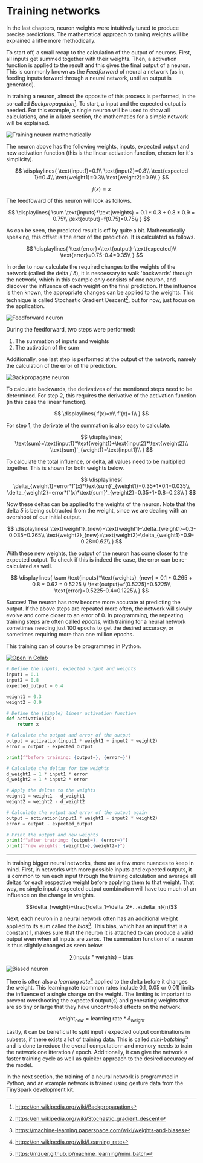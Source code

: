# Training networks

In the last chapters, neuron weights were intuitively tuned to produce precise predictions. The mathematical approach to tuning weights will be explained a little more methodically. 

To start off, a small recap to the calculation of the output of neurons. First, all inputs get summed together with their weights. Then, a activation function is applied to the result and this gives the final output of a neuron. This is commonly known as the _Feedforward_ of neural a network (as in, feeding inputs forward through a neural network, until an output is generated).

In training a neuron, almost the opposite of this process is performed, in the so-called _Backpropagation_[^1]. To start, a input and the expected output is needed. For this example, a single neuron will be used to show all calculations, and in a later section, the mathematics for a simple network will be explained.

[^1]:<https://en.wikipedia.org/wiki/Backpropagation>

![Training neuron mathematically](../assets/images/training_neuron_weights.png)

The neuron above has the following weights, inputs, expected output and new activation function (this is the linear activation function, chosen for it's simplicity).

$$
\displaylines{
\text{input1}=0.1\\
\text{input2}=0.8\\
\text{expected 1}=0.4\\
\text{weight1}=0.3\\
\text{weight2}=0.9\\
}
$$

$$ 
f(x) = x
$$

The feedfoward of this neuron will look as follows.

$$
\displaylines{
\sum \text{inputs}*\text{weights} = 0.1 * 0.3 + 0.8 * 0.9 = 0.75\\
\text{output}=f(0.75)=0.75\\
}
$$

As can be seen, the predicted result is off by quite a bit. Mathematically speaking, this offset is the error of the prediction. It is calculated as follows.

$$
\displaylines{
\text{error}=\text{output}-\text{expected}\\
\text{error}=0.75-0.4=0.35\\
}
$$

In order to now calculate the required changes to the weights of the network (called the delta / $\delta$), it is nescessary to walk 'backwards' through the network, which in this example only consists of one neuron, and discover the influence of each weight on the final prediction. If the influence is then known, the appropriate changes can be applied to the weights. This technique is called Stochastic Gradient Descent[^2], but for now, just focus on the application.

[^2]:<https://en.wikipedia.org/wiki/Stochastic_gradient_descent>

![Feedforward neuron](../assets/images/neuron_structure.png)

During the feedforward, two steps were performed:

1. The summation of inputs and weights
2. The activation of the sum

Additionally, one last step is performed at the output of the network, namely the calculation of the error of the prediction.

![Backpropagate neuron](../assets/images/neuron_backpropagation.png)

To calculate backwards, the derivatives of the mentioned steps need to be determined. For step 2, this requires the derivative of the activation function (in this case the linear function).

$$
\displaylines{
f(x)=x\\
f'(x)=1\\
}
$$

For step 1, the derivate of the summation is also easy to calculate.

$$
\displaylines{
\text{sum}=\text{input1}*\text{weight1}+\text{input2}*\text{weight2}\\
\text{sum}'_{weight1}=\text{input1}\\
}
$$

To calculate the total influence, or delta, all values need to be multiplied together. This is shown for both weights below.

$$
\displaylines{
\delta_{weight1}=error*f'(x)*\text{sum}'_{weight1}=0.35*1*0.1=0.035\\
\delta_{weight2}=error*f'(x)*\text{sum}'_{weight2}=0.35*1*0.8=0.28\\
}
$$

Now these deltas can be applied to the weights of the neuron. Note that the delta $\delta$ is being subtracted from the weight, since we are dealing with an overshoot of our initial output.

$$
\displaylines{
\text{weight1}_{new}=\text{weight1}-\delta_{weight1}=0.3-0.035=0.265\\
\text{weight2}_{new}=\text{weight2}-\delta_{weight1}=0.9-0.28=0.62\\
}
$$

With these new weights, the output of the neuron has come closer to the expected output. To check if this is indeed the case, the error can be re-calculated as well.

$$
\displaylines{
\sum \text{inputs}*\text{weights}_{new} = 0.1 * 0.265 + 0.8 * 0.62 = 0.5225 \\
\text{output}=f(0.5225)=0.5225\\
\text{error}=0.5225-0.4=0.1225\\
}
$$

Succes! The neuron has now become more accurate at predicting the output. If the above steps are repeated more often, the network will slowly evolve and come closer to an error of $0$. In programming, the repeating training steps are often called _epochs_, with training for a neural network sometimes needing just 100 epochs to get the desired accuracy, or sometimes requiring more than one million epochs.

This training can of course be programmed in Python.

[![Open In Colab](assets/images/colab-badge.svg)](https://colab.research.google.com/drive/1iXkkWpqd0snpFr8fS0Kxw4A0u2fysBC8#scrollTo=-HVYddbv6mK_)

```python title="training_example.py"
# Define the inputs, expected output and weights
input1 = 0.1
input2 = 0.8
expected_output = 0.4

weight1 = 0.3
weight2 = 0.9

# Define the (simple) linear activation function
def activation(x):
    return x

# Calculate the output and error of the output
output = activation(input1 * weight1 + input2 * weight2)
error = output - expected_output

print(f"before training: {output=}, {error=}")

# Calculate the deltas for the weights
d_weight1 = 1 * input1 * error
d_weight2 = 1 * input2 * error

# Apply the deltas to the weights
weight1 = weight1 - d_weight1
weight2 = weight2 - d_weight2

# Calculate the output and error of the output again
output = activation(input1 * weight1 + input2 * weight2)
error = output - expected_output

# Print the output and new weights
print(f"after training: {output=}, {error=}")
print(f"new weights: {weight1=},{weight2=}")
```

---

In training bigger neural networks, there are a few more nuances to keep in mind. First, in networks with more possible inputs and expected outputs, it is common to run each input through the training calculation and average all deltas for each respective weight before applying them to that weight. That way, no single input / expected output combination will have too much of an influence on the change in weights. 

$$\delta_{weight}=\frac{\delta_1+\delta_2+...+\delta_n}{n}$$

Next, each neuron in a neural network often has an additional weight applied to its sum called the _bias_[^3]. This bias, which has an input that is a constant $1$, makes sure that the neuron it is attached to can produce a valid output even when all inputs are zeros. The summation function of a neuron is thus slightly changed as seen below.

$$\sum (\text{inputs}*\text{weights}) + \text{bias}$$


![Biased neuron](../assets/images/neuron_bias.png)

[^3]:<https://machine-learning.paperspace.com/wiki/weights-and-biases>

There is often also a _learning rate_[^4] applied to the delta before it changes the weight. This learning rate (common rates include 0.1, 0.05 or 0.01) limits the influence of a single change on the weight. The limiting is important to prevent overshooting the expected output(s) and generating weights that are so tiny or large that they have uncontrolled effects on the network. 

$$\text{weight}_{new}=\text{learning rate}*\delta_{weight}$$

[^4]:<https://en.wikipedia.org/wiki/Learning_rate>

Lastly, it can be beneficial to split input / expected output combinations in subsets, if there exists a lot of training data. This is called _mini-batching_[^5] and  is done to reduce the overall computation- and memory needs to train the network one itteration / epoch. Additionally, it can give the network a faster training cycle as well as quicker approach to the desired accuracy of the model.

[^5]:<https://mzuer.github.io/machine_learning/mini_batch>

In the next section, the training of a neural network is programmed in Python, and an example network is trained using gesture data from the TinySpark development kit.